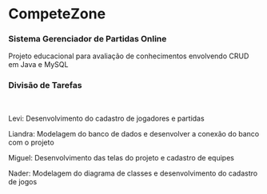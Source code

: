 # CompeteZone

<h3>Sistema Gerenciador de Partidas Online</h3>

<p>Projeto educacional para avaliação de conhecimentos envolvendo CRUD em Java e MySQL</p>

<h3>Divisão de Tarefas</h3>
<br>
<p>Levi: Desenvolvimento do cadastro de jogadores e partidas</p>
<p>Liandra: Modelagem do banco de dados e desenvolver a conexão do banco com o projeto</p>
<p>Miguel: Desenvolvimento das telas do projeto e cadastro de equipes</p>
<p>Nader: Modelagem do diagrama de classes e desenvolvimento do cadastro de jogos</p>
